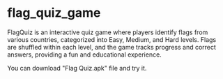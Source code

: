 # flag_quiz_game

FlagQuiz is an interactive quiz game where players identify flags from various countries, categorized into Easy, Medium, and Hard levels. Flags are shuffled within each level, and the game tracks progress and correct answers, providing a fun and educational experience.

You can download "Flag Quiz.apk" file and try it.
